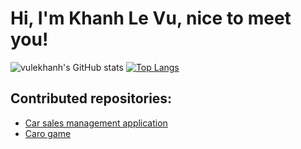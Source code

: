 # Hi, I'm Khanh Le Vu, nice to meet you!
![vulekhanh's GitHub stats](https://github-readme-stats.vercel.app/api?username=vulekhanh&show_icons=true&bg_color=303446&text_color=c6d0f5&icon_color=ca9ee6&title_color=81c8be)
[![Top Langs](https://github-readme-stats.vercel.app/api/top-langs/?username=vulekhanh&bg_color=303446&text_color=c6d0f5&icon_color=ca9ee6&title_color=81c8be)](https://github.com/vulekhanh/)

## Contributed repositories:
- [Car sales management application](https://github.com/NAM2412/CarSalesSystem)
- [Caro game](https://github.com/vanlinh1602/GameCaro_LTTQ)

